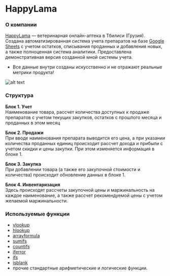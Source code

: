 # __HappyLama__

### __О компании__
[HappyLama](https://t.me/HappyLama_vetproducts) — ветеринарная онлайн-аптека в Тбилиси (Грузия).  
Создана автоматизированная система учета препаратов на базе [Google Sheets](https://www.google.com/sheets/about/) с учетом остатков, списывания проданных и добавления новых, а также полноценная система аналитики. Предоставлена демонстративная версия созданной мной системы учета. 
* Все данные внутри созданы искусственно и не отражают реальные метрики продукта!

![alt text](image-1.png)

### __Структура__  
**Блок 1. Учет**  
Наименование товара, рассчет количества доступных к продаже препаратов с учетом текущих закупков, остатков с прошлого месяца и проданных в этом месяц

**Блок 2. Продажи**  
При вводе наименования препарата выводится его цена, а при указании количества проданных единиц происходит рассчет дохода и прибыли с учетом скидки и цены закупки. При этом изменяется информация в блоке 1. 

**Блок 3. Закупка**  
При добавлении товара (а также его закупочной стоимости и количества) происходит обновление данных в блоке 1.

**Блок 4. Инвентаризация**  
Здесь происходят рассчеты закупочной цены и маржинальность на каждое наименование, а также рассчет рекомендуемой цены с учетом желаемой маржинальности. 

### __Используемые функции__
- [vlookup](https://support.microsoft.com/en-us/office/vlookup-function-0bbc8083-26fe-4963-8ab8-93a18ad188a1)
- [hlookup](https://support.microsoft.com/en-au/office/hlookup-function-a3034eec-b719-4ba3-bb65-e1ad662ed95f)
- [arrayformula](https://support.google.com/docs/answer/3093275?hl=ru)
- [sumifs](https://support.microsoft.com/en-gb/office/sumifs-function-c9e748f5-7ea7-455d-9406-611cebce642b)
- [countifs](https://support.microsoft.com/en-gb/office/countifs-function-dda3dc6e-f74e-4aee-88bc-aa8c2a866842)
- [iferror](https://support.microsoft.com/en-au/office/iferror-function-c526fd07-caeb-47b8-8bb6-63f3e417f611)
- [ifs](https://support.microsoft.com/en-gb/office/ifs-function-36329a26-37b2-467c-972b-4a39bd951d45)
- [isblank](https://support.google.com/docs/answer/3093290?hl=ru)
- прочие стандартные арифметические и логические функции.
